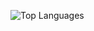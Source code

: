 ![Top Languages](https://provider.ddnss.de/github-readme-stats/top-langs?username=Crusader99&layout=compact&langs_count=8&theme=github_dark&hide_border=true)

